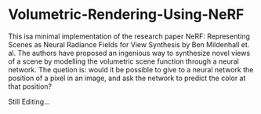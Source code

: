 # Volumetric-Rendering-Using-NeRF
This isa  minimal implementation of the research paper NeRF: Representing Scenes as Neural Radiance Fields for View Synthesis by Ben Mildenhall et. al. The authors have proposed an ingenious way to synthesize novel views of a scene by modelling the volumetric scene function through a neural network.
The quetion is: would it be possible to give to a neural network the position of a pixel in an image, and ask the network to predict the color at that position?

Still Editing...
